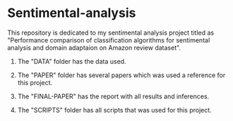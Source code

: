 # Sentimental-analysis

This repository is dedicated to my sentimental analysis project titled as "Performance comparison of classification algorithms for sentimental analysis and domain adaptaion on Amazon review dataset".

1. The "DATA" folder has the data used.

2. The "PAPER" folder has several papers which was used a reference for this project.

3. The "FINAL-PAPER" has the report with all results and inferences.

4. The "SCRIPTS" folder has all scripts that was used for this project.
